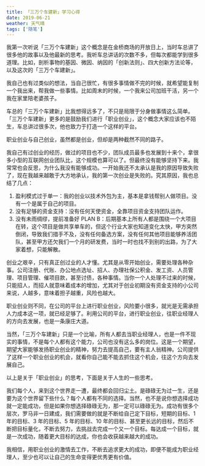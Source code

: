 ```yaml
---
title: 「三万个车建新」学习心得
date: 2019-06-21
weather: 天气晴
tags: ['随笔']
---
```


我第一次听说「三万个车建新」这个概念是在金桥商场的开放日上，当时车总讲了很多他的故事以及他最新的思考。我听车总讲话的次数不多，但每次都能学到很多道理。比如，剖析事物的基因、微因、纳因的「创新法则」、四大创新方法论等，以及这次的「三万个车建新」。

我自己也有过类似的想法，当自己很忙，有很多事情做不完的时候，就希望能复制一个我出来，帮我做一些事情。比如周末的时候，一个我来公司加班干活，另一个我在家里陪老婆孩子。

车总的「三万个车建新」比我想得远多了，不只是局限于分身做事情这么简单。「三万个车建新」更多的是鼓励我们进行「职业创业」，这个概念大家应该也不陌生，车总讲过很多次，他也致力于打造一个这样的平台。

职业创业与自己创业，虽然都是创业，但却是两种截然不同的路子。

我自己有过创业的经历，做过的项目也不少，团队成员最多也发展到十来个，拿很多小型的互联网创业团队比，这个规模也算可以了。但最终没有能够坚持下来。我常常也会反思，为什么我没有能够成功。一开始我还不太承认是我的原因导致失败了，现在我越来越敢于大方地承认，我的第一次创业是失败的。究其原因，我也总结了几点：

1. 盈利模式过于单一：我的创业以技术外包为主，基本是拿钱帮别人做项目。没有一个是属于自己的项目。
2. 没有足够的资金支持：没有任何天使资金，全靠项目资金支持团队运作。
3. 没有未雨绸缪，提前准备好 PLAN B：后期基本上所有人都是围绕一个大项目在转，这个项目是做共享单车的，但这个行业大家也知道变化太快，甲方突然倒闭，导致我们措手不及，没有任何备选方案，没有任何其他项目能够养活团队，甚至甲方还欠我们一个月的研发费，当时一时也找不到别的出路，为了大家着想，只能解散。

创业之艰辛，只有真正创过业的人才懂。尤其是从零开始创业，需要处理各种杂事。公司注册、代账、办公地点选址、招人、办理社保公积金、发工资、人员管理、项目管理、催项目款，甚至讨债，各种事情。当你一个人处理不过来的时候，只能招人，而招人就意味着成本的增加，尤其对于创业初期没有资金支持的小公司来说，人越多，意味着担子越重，风险也越大。

职业创业则不同，在公司的平台上进行职业创业，风险要小很多，就光是无需承担人力成本这一项，就已经足够了。利用公司的平台，进行职业创业，往职业经理人的方向去发展，也是一条康庄大道。

当然，「三万个车建新」只是一个比喻，所有人都去当职业经理人，也是一件不现实的事情，不是每个人都有这个能力，公司也没有这么多的岗位。这是一个期望，期望大家能够发扬职业创业的精神，努力去提高自己，要有主人翁精神。公司提供了这样一个职业创业的机会，就看你自己能不能去抓住这个机会，往这个方向去发展自己。

以上是关于「职业创业」的思考，下面是关于人生的一些思考。

我们每个人，来到这个世界走一遭，最终都会回归尘土。是碌碌无为过一生，还是要为这个世界留下些什么？每个人都有不同的选择。当然，也不是说你想选择成功就一定能成功，但是如果你想选择碌碌无为，那一定可以碌碌无为。成功有很多个层次，罗马非一日建成，我们需要做的就是不断给自己定下目标，短期的目标、1 年的目标、3 年的目标、5 年的目标、10 年的目标、甚至更长远的目标，然后不断把目标量化，不断去努力，去挑战去完成一个又一个目标。每达成一个目标，就是一次成功，随着更大目标的达成，你也会收获越来越大的成功。

我相信，用职业创业的激情去工作，不断去追求更大的成功，即便不能成为职业经理人，至少也可以让自己的生命变得更优秀更有价值。
